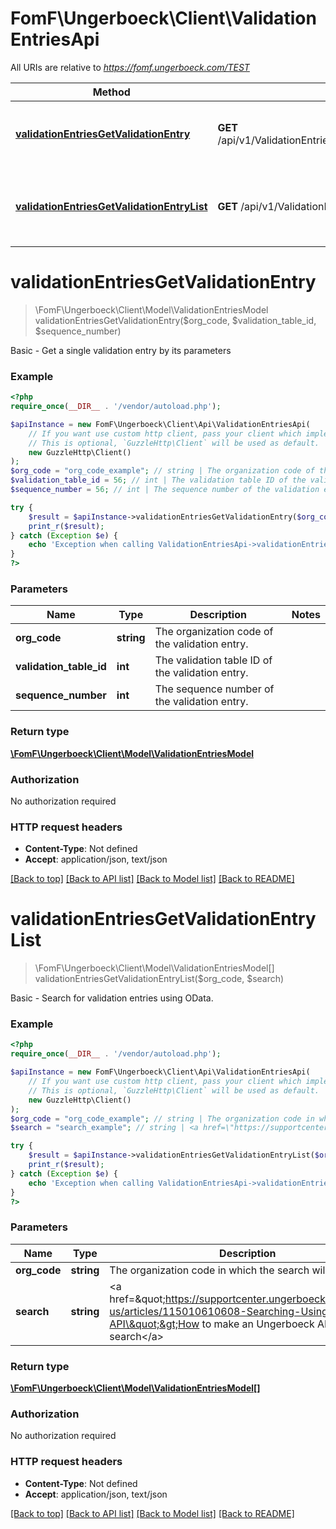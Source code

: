 # FomF\Ungerboeck\Client\ValidationEntriesApi

All URIs are relative to *https://fomf.ungerboeck.com/TEST*

Method | HTTP request | Description
------------- | ------------- | -------------
[**validationEntriesGetValidationEntry**](ValidationEntriesApi.md#validationEntriesGetValidationEntry) | **GET** /api/v1/ValidationEntries/{OrgCode}/{ValidationTableID}/{SequenceNumber} | Basic - Get a single validation entry by its parameters
[**validationEntriesGetValidationEntryList**](ValidationEntriesApi.md#validationEntriesGetValidationEntryList) | **GET** /api/v1/ValidationEntries/{OrgCode} | Basic - Search for validation entries using OData.


# **validationEntriesGetValidationEntry**
> \FomF\Ungerboeck\Client\Model\ValidationEntriesModel validationEntriesGetValidationEntry($org_code, $validation_table_id, $sequence_number)

Basic - Get a single validation entry by its parameters

### Example
```php
<?php
require_once(__DIR__ . '/vendor/autoload.php');

$apiInstance = new FomF\Ungerboeck\Client\Api\ValidationEntriesApi(
    // If you want use custom http client, pass your client which implements `GuzzleHttp\ClientInterface`.
    // This is optional, `GuzzleHttp\Client` will be used as default.
    new GuzzleHttp\Client()
);
$org_code = "org_code_example"; // string | The organization code of the validation entry.
$validation_table_id = 56; // int | The validation table ID of the validation entry.
$sequence_number = 56; // int | The sequence number of the validation entry.

try {
    $result = $apiInstance->validationEntriesGetValidationEntry($org_code, $validation_table_id, $sequence_number);
    print_r($result);
} catch (Exception $e) {
    echo 'Exception when calling ValidationEntriesApi->validationEntriesGetValidationEntry: ', $e->getMessage(), PHP_EOL;
}
?>
```

### Parameters

Name | Type | Description  | Notes
------------- | ------------- | ------------- | -------------
 **org_code** | **string**| The organization code of the validation entry. |
 **validation_table_id** | **int**| The validation table ID of the validation entry. |
 **sequence_number** | **int**| The sequence number of the validation entry. |

### Return type

[**\FomF\Ungerboeck\Client\Model\ValidationEntriesModel**](../Model/ValidationEntriesModel.md)

### Authorization

No authorization required

### HTTP request headers

 - **Content-Type**: Not defined
 - **Accept**: application/json, text/json

[[Back to top]](#) [[Back to API list]](../../README.md#documentation-for-api-endpoints) [[Back to Model list]](../../README.md#documentation-for-models) [[Back to README]](../../README.md)

# **validationEntriesGetValidationEntryList**
> \FomF\Ungerboeck\Client\Model\ValidationEntriesModel[] validationEntriesGetValidationEntryList($org_code, $search)

Basic - Search for validation entries using OData.

### Example
```php
<?php
require_once(__DIR__ . '/vendor/autoload.php');

$apiInstance = new FomF\Ungerboeck\Client\Api\ValidationEntriesApi(
    // If you want use custom http client, pass your client which implements `GuzzleHttp\ClientInterface`.
    // This is optional, `GuzzleHttp\Client` will be used as default.
    new GuzzleHttp\Client()
);
$org_code = "org_code_example"; // string | The organization code in which the search will take place
$search = "search_example"; // string | <a href=\"https://supportcenter.ungerboeck.com/hc/en-us/articles/115010610608-Searching-Using-the-API\">How to make an Ungerboeck API search</a>

try {
    $result = $apiInstance->validationEntriesGetValidationEntryList($org_code, $search);
    print_r($result);
} catch (Exception $e) {
    echo 'Exception when calling ValidationEntriesApi->validationEntriesGetValidationEntryList: ', $e->getMessage(), PHP_EOL;
}
?>
```

### Parameters

Name | Type | Description  | Notes
------------- | ------------- | ------------- | -------------
 **org_code** | **string**| The organization code in which the search will take place |
 **search** | **string**| &lt;a href&#x3D;\&quot;https://supportcenter.ungerboeck.com/hc/en-us/articles/115010610608-Searching-Using-the-API\&quot;&gt;How to make an Ungerboeck API search&lt;/a&gt; |

### Return type

[**\FomF\Ungerboeck\Client\Model\ValidationEntriesModel[]**](../Model/ValidationEntriesModel.md)

### Authorization

No authorization required

### HTTP request headers

 - **Content-Type**: Not defined
 - **Accept**: application/json, text/json

[[Back to top]](#) [[Back to API list]](../../README.md#documentation-for-api-endpoints) [[Back to Model list]](../../README.md#documentation-for-models) [[Back to README]](../../README.md)

